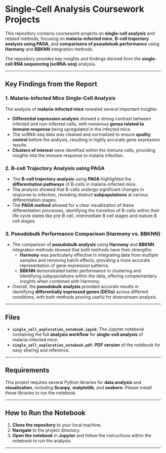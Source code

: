 # **Single-Cell Analysis Coursework Projects**

This repository contains coursework projects on **single-cell analysis** and related methods, focusing on **malaria-infected mice**, **B-cell trajectory analysis using PAGA**, and **comparisons of pseudobulk performance** using **Harmony** and **BBKNN** integration methods. 

The repository provides key insights and findings derived from the **single-cell RNA sequencing (scRNA-seq)** analysis.

---

## **Key Findings from the Report**

### **1. Malaria-Infected Mice Single-Cell Analysis**
The analysis of **malaria-infected mice** revealed several important insights:
- **Differential expression analysis** showed a strong contrast between infected and non-infected cells, with numerous **genes related to immune response** being upregulated in the infected mice.
- The scRNA-seq data was cleaned and normalized to ensure **quality control** before the analysis, resulting in highly accurate gene expression results.
- **Clusters of interest** were identified within the immune cells, providing insights into the immune response to malaria infection.

### **2. B-cell Trajectory Analysis using PAGA**
- The **B-cell trajectory analysis** using **PAGA** highlighted the **differentiation pathways** of B-cells in malaria-infected mice. 
- The analysis showed that B-cells undergo significant changes in response to infection, revealing distinct **subpopulations** at various differentiation stages.
- The **PAGA method** allowed for a clear visualization of these differentiation processes, identifying the transition of B-cells within their life cycle states like pre-B cell, intermediate B cell stages and mature B cell stages.

### **3. Pseudobulk Performance Comparison (Harmony vs. BBKNN)**
- The comparison of **pseudobulk analysis** using **Harmony** and **BBKNN** integration methods showed that both methods have their strengths:
  - **Harmony** was particularly effective in integrating data from multiple samples and removing batch effects, providing a more accurate representation of gene expression patterns.
  - **BBKNN** demonstrated better performance in clustering and identifying subpopulations within the data, offering complementary insights when combined with Harmony.
- Overall, the **pseudobulk analysis** provided accurate results in identifying **differentially expressed genes (DEGs)** across different conditions, with both methods proving useful for downstream analysis.

---

## **Files**

- **`single_cell_exploration_notebook.ipynb`**: The Jupyter notebook containing the full **analysis workflow** for **single-cell analysis** of malaria-infected mice.
- **`single_cell_exploration_notebook.pdf`**: **PDF version** of the notebook for easy sharing and reference.

---

## **Requirements**

This project requires several Python libraries for **data analysis** and **visualization**, including **Scanpy**, **matplotlib**, and **seaborn**. Please install these libraries to run the notebook.

---

## **How to Run the Notebook**

1. **Clone the repository** to your local machine.
2. **Navigate** to the project directory.
3. **Open the notebook** in **Jupyter** and follow the instructions within the notebook to run the analysis.

---

